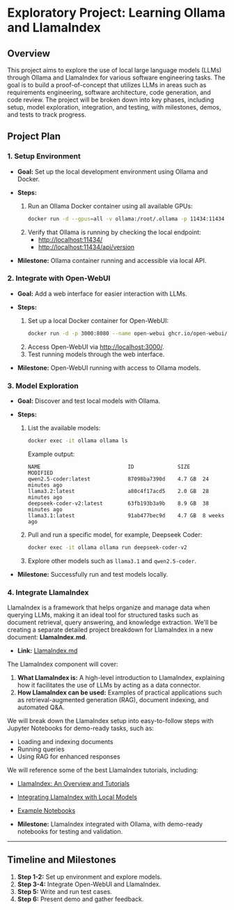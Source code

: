 # Exploratory Project: Learning Ollama and LlamaIndex

## Overview
This project aims to explore the use of local large language models (LLMs) through Ollama and 
LlamaIndex for various software engineering tasks. The goal is to build a proof-of-concept that
utilizes LLMs in areas such as requirements engineering, software architecture, code generation,
and code review.
The project will be broken down into key phases, including setup, model exploration, integration,
and testing, with milestones, demos, and tests to track progress.

## Project Plan

### 1. Setup Environment
- **Goal:** Set up the local development environment using Ollama and Docker.
- **Steps:**
  1. Run an Ollama Docker container using all available GPUs:
     ```bash
     docker run -d --gpus=all -v ollama:/root/.ollama -p 11434:11434 --name ollama ollama/ollama
     ```
  2. Verify that Ollama is running by checking the local endpoint:
     - [http://localhost:11434/](http://localhost:11434/)
     - [http://localhost:11434/api/version](http://localhost:11434/api/version)

- **Milestone:** Ollama container running and accessible via local API.

### 2. Integrate with Open-WebUI
- **Goal:** Add a web interface for easier interaction with LLMs.
- **Steps:**
  1. Set up a local Docker container for Open-WebUI:
     ```bash
     docker run -d -p 3000:8080 --name open-webui ghcr.io/open-webui/open-webui:cuda
     ```
  2. Access Open-WebUI via [http://localhost:3000/](http://localhost:3000/).
  3. Test running models through the web interface.

- **Milestone:** Open-WebUI running with access to Ollama models.

### 3. Model Exploration
- **Goal:** Discover and test local models with Ollama.
- **Steps:**
  1. List the available models:
     ```bash
     docker exec -it ollama ollama ls
     ```
     Example output:
     ```text
     NAME                            ID              SIZE    MODIFIED
     qwen2.5-coder:latest            87098ba7390d    4.7 GB  24 minutes ago
     llama3.2:latest                 a80c4f17acd5    2.0 GB  28 minutes ago
     deepseek-coder-v2:latest        63fb193b3a9b    8.9 GB  38 minutes ago
     llama3.1:latest                 91ab477bec9d    4.7 GB  8 weeks ago
     ```
  2. Pull and run a specific model, for example, Deepseek Coder:
     ```bash
     docker exec -it ollama ollama run deepseek-coder-v2
     ```
  3. Explore other models such as `llama3.1` and `qwen2.5-coder`.

- **Milestone:** Successfully run and test models locally.

### 4. Integrate LlamaIndex
LlamaIndex is a framework that helps organize and manage data when querying LLMs, making it an ideal tool for structured tasks such as document retrieval, query answering, and knowledge extraction. We'll be creating a separate detailed project breakdown for LlamaIndex in a new document: **LlamaIndex.md**.

- **Link:** [LlamaIndex.md](./LlamaIndex.md)

The LlamaIndex component will cover:
1. **What LlamaIndex is:** A high-level introduction to LlamaIndex, explaining how it facilitates the use of LLMs by acting as a data connector.
2. **How LlamaIndex can be used:** Examples of practical applications such as retrieval-augmented generation (RAG), document indexing, and automated Q&A.

We will break down the LlamaIndex setup into easy-to-follow steps with Jupyter Notebooks for demo-ready tasks, such as:
- Loading and indexing documents
- Running queries
- Using RAG for enhanced responses

We will reference some of the best LlamaIndex tutorials, including:
- [LlamaIndex: An Overview and Tutorials](https://gpt-index.readthedocs.io/en/latest/)
- [Integrating LlamaIndex with Local Models](https://docs.llamaindex.ai/en/stable/getting_started/starter_example_local/)
- [Example Notebooks](https://github.com/jerryjliu/gpt_index/tree/main/examples/notebooks)

- **Milestone:** LlamaIndex integrated with Ollama, with demo-ready notebooks for testing and validation.

---

## Timeline and Milestones
1. **Step 1-2:** Set up environment and explore models.
2. **Step 3-4:** Integrate Open-WebUI and LlamaIndex.
3. **Step 5:** Write and run test cases.
4. **Step 6:** Present demo and gather feedback.
